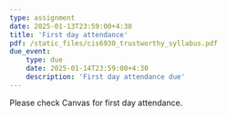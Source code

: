 ```yaml
---
type: assignment
date: 2025-01-13T23:59:00+4:30
title: 'First day attendance'
pdf: /static_files/cis6930_trustworthy_syllabus.pdf
due_event: 
    type: due
    date: 2025-01-14T23:59:00+4:30
    description: 'First day attendance due'
---
```

Please check Canvas for first day attendance.
